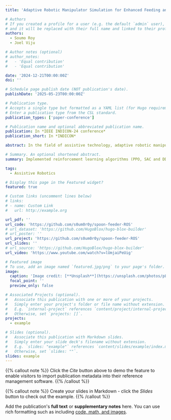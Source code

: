 ```yaml
---
title: 'Adaptive Robotic Manipulator Simulation for Enhanced Feeding and Drinking Assistance'

# Authors
# If you created a profile for a user (e.g. the default `admin` user), write the username (folder name) here
# and it will be replaced with their full name and linked to their profile.
authors:
  - Soumo Roy
  - Joel Viju

# Author notes (optional)
# author_notes:
#   - 'Equal contribution'
#   - 'Equal contribution'

date: '2024-12-21T00:00:00Z'
doi: ''

# Schedule page publish date (NOT publication's date).
publishDate: '2025-05-23T00:00:00Z'

# Publication type.
# Accepts a single type but formatted as a YAML list (for Hugo requirements).
# Enter a publication type from the CSL standard.
publication_types: ['paper-conference']

# Publication name and optional abbreviated publication name.
publication: In *IEEE INDICON-24 conference*
publication_short: In *INDICON*

abstract: In the field of assistive technology, adaptive robotic manipulators offer a promising avenue for improving the standard of living for those who have impairments. This paper detailsa simulation study of an advanced robotic manipulator developed for feeding and drinking assistance. The simulation features a detailed model of three robotic arm outfitted with a specialized gripper and a spoon-like attachment, showcasing the robot’scapacity to adjust to various user requirements and environmental conditions. Key innovations include the robot’s real-time adaptation to user-specific feeding angles, precise control of liquid dispensing for drinking, and the creation of intuitive human-robot interaction protocols using reinforcement learning. The system’s performance is assessed within a simulated environment that includes a human model interacting with the robot at a dining setup, showing the robot’s ability to execute assistive actions with high precision and safety. Preliminary findings suggest that these robotic systems have significant potential to offer reliable and autonomous assistance, thereby enhancing independence and alleviating caregiver workload.

# Summary. An optional shortened abstract.
summary: Implemented reinforcement learning algorithms (PPO, SAC and DDPG) across different manipulators simulating feeding and drinking tasks on OpenAI gym, which was published in IEEE INDICON-24 conference

tags:
  - Assistive Robotics

# Display this page in the Featured widget?
featured: true

# Custom links (uncomment lines below)
# links:
# - name: Custom Link
#   url: http://example.org

url_pdf: ''
url_code: 'https://github.com/s0um0r0y/spoon-feeder-ROS'
# url_dataset: 'https://github.com/HugoBlox/hugo-blox-builder'
# url_poster: ''
url_project: 'https://github.com/s0um0r0y/spoon-feeder-ROS'
url_slides: ''
# url_source: 'https://github.com/HugoBlox/hugo-blox-builder'
url_video: 'https://www.youtube.com/watch?v=lUmjaiPeUig'

# Featured image
# To use, add an image named `featured.jpg/png` to your page's folder.
image:
  caption: 'Image credit: [**Unsplash**](https://unsplash.com/photos/pLCdAaMFLTE)'
  focal_point: ''
  preview_only: false

# Associated Projects (optional).
#   Associate this publication with one or more of your projects.
#   Simply enter your project's folder or file name without extension.
#   E.g. `internal-project` references `content/project/internal-project/index.md`.
#   Otherwise, set `projects: []`.
projects:
  - example

# Slides (optional).
#   Associate this publication with Markdown slides.
#   Simply enter your slide deck's filename without extension.
#   E.g. `slides: "example"` references `content/slides/example/index.md`.
#   Otherwise, set `slides: ""`.
slides: example
---
```


{{% callout note %}}
Click the _Cite_ button above to demo the feature to enable visitors to import publication metadata into their reference management software.
{{% /callout %}}

{{% callout note %}}
Create your slides in Markdown - click the _Slides_ button to check out the example.
{{% /callout %}}

Add the publication's **full text** or **supplementary notes** here. You can use rich formatting such as including [code, math, and images](https://docs.hugoblox.com/content/writing-markdown-latex/).
